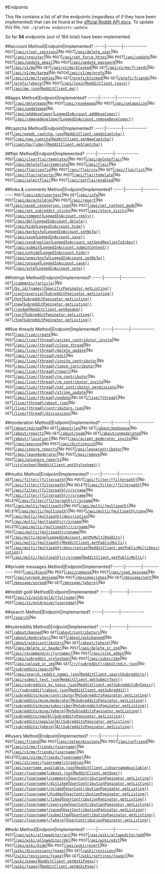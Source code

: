 <!--- Generated 2014-09-16 at 16:28:48 EDT. Use ./gradlew endpoints:update to update. DO NOT MODIFY DIRECTLY -->
#Endpoints

This file contains a list of all the endpoints (regardless of if they have been implemented) that can be found at the [official Reddit API docs](https://www.reddit.com/dev/api). To update this file, run `./gradlew endpoints:update`.

So far **54** endpoints (out of 184 total) have been implemented.

##account
Method|Endpoint|Implemented?
:----:|--------|------------
`POST`|[`/api/clear_sessions`](https://www.reddit.com/dev/api#POST_api_clear_sessions)|No
`POST`|[`/api/delete_user`](https://www.reddit.com/dev/api#POST_api_delete_user)|No
`POST`|[`/api/register`](https://www.reddit.com/dev/api#POST_api_register)|No
`POST`|[`/api/set_force_https`](https://www.reddit.com/dev/api#POST_api_set_force_https)|No
`POST`|[`/api/update`](https://www.reddit.com/dev/api#POST_api_update)|No
`POST`|[`/api/update_email`](https://www.reddit.com/dev/api#POST_api_update_email)|No
`POST`|[`/api/update_password`](https://www.reddit.com/dev/api#POST_api_update_password)|No
`GET`|[`/api/v1/me`](https://www.reddit.com/dev/api#GET_api_v1_me)|No
`GET`|[`/api/v1/me/blocked`](https://www.reddit.com/dev/api#GET_api_v1_me_blocked)|No
`GET`|[`/api/v1/me/friends`](https://www.reddit.com/dev/api#GET_api_v1_me_friends)|No
`GET`|[`/api/v1/me/karma`](https://www.reddit.com/dev/api#GET_api_v1_me_karma)|No
`PATCH`|[`/api/v1/me/prefs`](https://www.reddit.com/dev/api#PATCH_api_v1_me_prefs)|No
`GET`|[`/api/v1/me/trophies`](https://www.reddit.com/dev/api#GET_api_v1_me_trophies)|No
`GET`|[`/prefs/blocked`](https://www.reddit.com/dev/api#GET_prefs_blocked)|No
`GET`|[`/prefs/friends`](https://www.reddit.com/dev/api#GET_prefs_friends)|No
`GET`|[`/prefs/{where}`](https://www.reddit.com/dev/api#GET_prefs_%7Bwhere%7D)|No
`POST`|[`/api/login`](https://www.reddit.com/dev/api#POST_api_login)|[`RedditClient.login()`](https://github.com/thatJavaNerd/JRAW/blob/master/src/main/java/net/dean/jraw/RedditClient.java#L143)
`GET`|[`/api/me.json`](https://www.reddit.com/dev/api#GET_api_me.json)|[`RedditClient.me()`](https://github.com/thatJavaNerd/JRAW/blob/master/src/main/java/net/dean/jraw/RedditClient.java#L179)

##apps
Method|Endpoint|Implemented?
:----:|--------|------------
`POST`|[`/api/deleteapp`](https://www.reddit.com/dev/api#POST_api_deleteapp)|No
`POST`|[`/api/revokeapp`](https://www.reddit.com/dev/api#POST_api_revokeapp)|No
`POST`|[`/api/setappicon`](https://www.reddit.com/dev/api#POST_api_setappicon)|No
`POST`|[`/api/updateapp`](https://www.reddit.com/dev/api#POST_api_updateapp)|No
`POST`|[`/api/adddeveloper`](https://www.reddit.com/dev/api#POST_api_adddeveloper)|[`LoggedInAccount.addDeveloper()`](https://github.com/thatJavaNerd/JRAW/blob/master/src/main/java/net/dean/jraw/models/LoggedInAccount.java#L198)
`POST`|[`/api/removedeveloper`](https://www.reddit.com/dev/api#POST_api_removedeveloper)|[`LoggedInAccount.removeDeveloper()`](https://github.com/thatJavaNerd/JRAW/blob/master/src/main/java/net/dean/jraw/models/LoggedInAccount.java#L216)

##captcha
Method|Endpoint|Implemented?
:----:|--------|------------
`GET`|[`/api/needs_captcha.json`](https://www.reddit.com/dev/api#GET_api_needs_captcha.json)|[`RedditClient.needsCaptcha()`](https://github.com/thatJavaNerd/JRAW/blob/master/src/main/java/net/dean/jraw/RedditClient.java#L209)
`POST`|[`/api/new_captcha`](https://www.reddit.com/dev/api#POST_api_new_captcha)|[`RedditClient.getNewCaptcha()`](https://github.com/thatJavaNerd/JRAW/blob/master/src/main/java/net/dean/jraw/RedditClient.java#L225)
`GET`|[`/captcha/{iden}`](https://www.reddit.com/dev/api#GET_captcha_%7Biden%7D)|[`RedditClient.getCaptcha()`](https://github.com/thatJavaNerd/JRAW/blob/master/src/main/java/net/dean/jraw/RedditClient.java#L246)

##flair
Method|Endpoint|Implemented?
:----:|--------|------------
`POST`|[`/api/clearflairtemplates`](https://www.reddit.com/dev/api#POST_api_clearflairtemplates)|No
`POST`|[`/api/deleteflair`](https://www.reddit.com/dev/api#POST_api_deleteflair)|No
`POST`|[`/api/deleteflairtemplate`](https://www.reddit.com/dev/api#POST_api_deleteflairtemplate)|No
`POST`|[`/api/flair`](https://www.reddit.com/dev/api#POST_api_flair)|No
`POST`|[`/api/flairconfig`](https://www.reddit.com/dev/api#POST_api_flairconfig)|No
`POST`|[`/api/flaircsv`](https://www.reddit.com/dev/api#POST_api_flaircsv)|No
`GET`|[`/api/flairlist`](https://www.reddit.com/dev/api#GET_api_flairlist)|No
`POST`|[`/api/flairselector`](https://www.reddit.com/dev/api#POST_api_flairselector)|No
`POST`|[`/api/flairtemplate`](https://www.reddit.com/dev/api#POST_api_flairtemplate)|No
`POST`|[`/api/selectflair`](https://www.reddit.com/dev/api#POST_api_selectflair)|No
`POST`|[`/api/setflairenabled`](https://www.reddit.com/dev/api#POST_api_setflairenabled)|No

##links & comments
Method|Endpoint|Implemented?
:----:|--------|------------
`POST`|[`/api/editusertext`](https://www.reddit.com/dev/api#POST_api_editusertext)|No
`GET`|[`/api/info`](https://www.reddit.com/dev/api#GET_api_info)|No
`POST`|[`/api/morechildren`](https://www.reddit.com/dev/api#POST_api_morechildren)|No
`POST`|[`/api/report`](https://www.reddit.com/dev/api#POST_api_report)|No
`GET`|[`/api/saved_categories.json`](https://www.reddit.com/dev/api#GET_api_saved_categories.json)|No
`POST`|[`/api/set_contest_mode`](https://www.reddit.com/dev/api#POST_api_set_contest_mode)|No
`POST`|[`/api/set_subreddit_sticky`](https://www.reddit.com/dev/api#POST_api_set_subreddit_sticky)|No
`POST`|[`/api/store_visits`](https://www.reddit.com/dev/api#POST_api_store_visits)|No
`POST`|[`/api/comment`](https://www.reddit.com/dev/api#POST_api_comment)|[`LoggedInAccount.reply()`](https://github.com/thatJavaNerd/JRAW/blob/master/src/main/java/net/dean/jraw/models/LoggedInAccount.java#L286)
`POST`|[`/api/del`](https://www.reddit.com/dev/api#POST_api_del)|[`LoggedInAccount.delete()`](https://github.com/thatJavaNerd/JRAW/blob/master/src/main/java/net/dean/jraw/models/LoggedInAccount.java#L160)
`POST`|[`/api/hide`](https://www.reddit.com/dev/api#POST_api_hide)|[`LoggedInAccount.hide()`](https://github.com/thatJavaNerd/JRAW/blob/master/src/main/java/net/dean/jraw/models/LoggedInAccount.java#L234)
`POST`|[`/api/marknsfw`](https://www.reddit.com/dev/api#POST_api_marknsfw)|[`LoggedInAccount.setNsfw()`](https://github.com/thatJavaNerd/JRAW/blob/master/src/main/java/net/dean/jraw/models/LoggedInAccount.java#L144)
`POST`|[`/api/save`](https://www.reddit.com/dev/api#POST_api_save)|[`LoggedInAccount.save()`](https://github.com/thatJavaNerd/JRAW/blob/master/src/main/java/net/dean/jraw/models/LoggedInAccount.java#L108)
`POST`|[`/api/sendreplies`](https://www.reddit.com/dev/api#POST_api_sendreplies)|[`LoggedInAccount.setSendRepliesToInbox()`](https://github.com/thatJavaNerd/JRAW/blob/master/src/main/java/net/dean/jraw/models/LoggedInAccount.java#L124)
`POST`|[`/api/submit`](https://www.reddit.com/dev/api#POST_api_submit)|[`LoggedInAccount.submitContent()`](https://github.com/thatJavaNerd/JRAW/blob/master/src/main/java/net/dean/jraw/models/LoggedInAccount.java#L32)
`POST`|[`/api/unhide`](https://www.reddit.com/dev/api#POST_api_unhide)|[`LoggedInAccount.hide()`](https://github.com/thatJavaNerd/JRAW/blob/master/src/main/java/net/dean/jraw/models/LoggedInAccount.java#L234)
`POST`|[`/api/unmarknsfw`](https://www.reddit.com/dev/api#POST_api_unmarknsfw)|[`LoggedInAccount.setNsfw()`](https://github.com/thatJavaNerd/JRAW/blob/master/src/main/java/net/dean/jraw/models/LoggedInAccount.java#L144)
`POST`|[`/api/unsave`](https://www.reddit.com/dev/api#POST_api_unsave)|[`LoggedInAccount.save()`](https://github.com/thatJavaNerd/JRAW/blob/master/src/main/java/net/dean/jraw/models/LoggedInAccount.java#L108)
`POST`|[`/api/vote`](https://www.reddit.com/dev/api#POST_api_vote)|[`LoggedInAccount.vote()`](https://github.com/thatJavaNerd/JRAW/blob/master/src/main/java/net/dean/jraw/models/LoggedInAccount.java#L89)

##listings
Method|Endpoint|Implemented?
:----:|--------|------------
`GET`|[`/comments/{article}`](https://www.reddit.com/dev/api#GET_comments_%7Barticle%7D)|No
`GET`|[`/by_id/{names}`](https://www.reddit.com/dev/api#GET_by_id_%7Bnames%7D)|[`SpecificPaginator.getListing()`](https://github.com/thatJavaNerd/JRAW/blob/master/src/main/java/net/dean/jraw/pagination/SpecificPaginator.java#L64)
`GET`|[`/controversial`](https://www.reddit.com/dev/api#GET_controversial)|[`SubredditPaginator.getListing()`](https://github.com/thatJavaNerd/JRAW/blob/master/src/main/java/net/dean/jraw/pagination/SubredditPaginator.java#L43)
`GET`|[`/hot`](https://www.reddit.com/dev/api#GET_hot)|[`SubredditPaginator.getListing()`](https://github.com/thatJavaNerd/JRAW/blob/master/src/main/java/net/dean/jraw/pagination/SubredditPaginator.java#L43)
`GET`|[`/new`](https://www.reddit.com/dev/api#GET_new)|[`SubredditPaginator.getListing()`](https://github.com/thatJavaNerd/JRAW/blob/master/src/main/java/net/dean/jraw/pagination/SubredditPaginator.java#L43)
`GET`|[`/random`](https://www.reddit.com/dev/api#GET_random)|[`RedditClient.getRandom()`](https://github.com/thatJavaNerd/JRAW/blob/master/src/main/java/net/dean/jraw/RedditClient.java#L343)
`GET`|[`/sort`](https://www.reddit.com/dev/api#GET_sort)|[`SubredditPaginator.getListing()`](https://github.com/thatJavaNerd/JRAW/blob/master/src/main/java/net/dean/jraw/pagination/SubredditPaginator.java#L43)
`GET`|[`/top`](https://www.reddit.com/dev/api#GET_top)|[`SubredditPaginator.getListing()`](https://github.com/thatJavaNerd/JRAW/blob/master/src/main/java/net/dean/jraw/pagination/SubredditPaginator.java#L43)

##live threads
Method|Endpoint|Implemented?
:----:|--------|------------
`POST`|[`/api/live/create`](https://www.reddit.com/dev/api#POST_api_live_create)|No
`POST`|[`/api/live/{thread}/accept_contributor_invite`](https://www.reddit.com/dev/api#POST_api_live_%7Bthread%7D_accept_contributor_invite)|No
`POST`|[`/api/live/{thread}/close_thread`](https://www.reddit.com/dev/api#POST_api_live_%7Bthread%7D_close_thread)|No
`POST`|[`/api/live/{thread}/delete_update`](https://www.reddit.com/dev/api#POST_api_live_%7Bthread%7D_delete_update)|No
`POST`|[`/api/live/{thread}/edit`](https://www.reddit.com/dev/api#POST_api_live_%7Bthread%7D_edit)|No
`POST`|[`/api/live/{thread}/invite_contributor`](https://www.reddit.com/dev/api#POST_api_live_%7Bthread%7D_invite_contributor)|No
`POST`|[`/api/live/{thread}/leave_contributor`](https://www.reddit.com/dev/api#POST_api_live_%7Bthread%7D_leave_contributor)|No
`POST`|[`/api/live/{thread}/report`](https://www.reddit.com/dev/api#POST_api_live_%7Bthread%7D_report)|No
`POST`|[`/api/live/{thread}/rm_contributor`](https://www.reddit.com/dev/api#POST_api_live_%7Bthread%7D_rm_contributor)|No
`POST`|[`/api/live/{thread}/rm_contributor_invite`](https://www.reddit.com/dev/api#POST_api_live_%7Bthread%7D_rm_contributor_invite)|No
`POST`|[`/api/live/{thread}/set_contributor_permissions`](https://www.reddit.com/dev/api#POST_api_live_%7Bthread%7D_set_contributor_permissions)|No
`POST`|[`/api/live/{thread}/strike_update`](https://www.reddit.com/dev/api#POST_api_live_%7Bthread%7D_strike_update)|No
`POST`|[`/api/live/{thread}/update`](https://www.reddit.com/dev/api#POST_api_live_%7Bthread%7D_update)|No
`GET`|[`/live/{thread}`](https://www.reddit.com/dev/api#GET_live_%7Bthread%7D)|No
`GET`|[`/live/{thread}/about.json`](https://www.reddit.com/dev/api#GET_live_%7Bthread%7D_about.json)|No
`GET`|[`/live/{thread}/contributors.json`](https://www.reddit.com/dev/api#GET_live_%7Bthread%7D_contributors.json)|No
`GET`|[`/live/{thread}/discussions`](https://www.reddit.com/dev/api#GET_live_%7Bthread%7D_discussions)|No

##moderation
Method|Endpoint|Implemented?
:----:|--------|------------
`GET`|[`/about/edited`](https://www.reddit.com/dev/api#GET_about_edited)|No
`GET`|[`/about/log`](https://www.reddit.com/dev/api#GET_about_log)|No
`GET`|[`/about/modqueue`](https://www.reddit.com/dev/api#GET_about_modqueue)|No
`GET`|[`/about/reports`](https://www.reddit.com/dev/api#GET_about_reports)|No
`GET`|[`/about/spam`](https://www.reddit.com/dev/api#GET_about_spam)|No
`GET`|[`/about/unmoderated`](https://www.reddit.com/dev/api#GET_about_unmoderated)|No
`GET`|[`/about/{location}`](https://www.reddit.com/dev/api#GET_about_%7Blocation%7D)|No
`POST`|[`/api/accept_moderator_invite`](https://www.reddit.com/dev/api#POST_api_accept_moderator_invite)|No
`POST`|[`/api/approve`](https://www.reddit.com/dev/api#POST_api_approve)|No
`POST`|[`/api/distinguish`](https://www.reddit.com/dev/api#POST_api_distinguish)|No
`POST`|[`/api/ignore_reports`](https://www.reddit.com/dev/api#POST_api_ignore_reports)|No
`POST`|[`/api/leavecontributor`](https://www.reddit.com/dev/api#POST_api_leavecontributor)|No
`POST`|[`/api/leavemoderator`](https://www.reddit.com/dev/api#POST_api_leavemoderator)|No
`POST`|[`/api/remove`](https://www.reddit.com/dev/api#POST_api_remove)|No
`POST`|[`/api/unignore_reports`](https://www.reddit.com/dev/api#POST_api_unignore_reports)|No
`GET`|[`/stylesheet`](https://www.reddit.com/dev/api#GET_stylesheet)|[`RedditClient.getStylesheet()`](https://github.com/thatJavaNerd/JRAW/blob/master/src/main/java/net/dean/jraw/RedditClient.java#L423)

##multis
Method|Endpoint|Implemented?
:----:|--------|------------
`GET`|[`/api/filter/{filterpath}`](https://www.reddit.com/dev/api#GET_api_filter_%7Bfilterpath%7D)|No
`POST`|[`/api/filter/{filterpath}`](https://www.reddit.com/dev/api#POST_api_filter_%7Bfilterpath%7D)|No
`PUT`|[`/api/filter/{filterpath}`](https://www.reddit.com/dev/api#PUT_api_filter_%7Bfilterpath%7D)|No
`DELETE`|[`/api/filter/{filterpath}`](https://www.reddit.com/dev/api#DELETE_api_filter_%7Bfilterpath%7D)|No
`GET`|[`/api/filter/{filterpath}/r/srname`](https://www.reddit.com/dev/api#GET_api_filter_%7Bfilterpath%7D_r_srname)|No
`PUT`|[`/api/filter/{filterpath}/r/srname`](https://www.reddit.com/dev/api#PUT_api_filter_%7Bfilterpath%7D_r_srname)|No
`DELETE`|[`/api/filter/{filterpath}/r/srname`](https://www.reddit.com/dev/api#DELETE_api_filter_%7Bfilterpath%7D_r_srname)|No
`POST`|[`/api/multi/{multipath}`](https://www.reddit.com/dev/api#POST_api_multi_%7Bmultipath%7D)|No
`PUT`|[`/api/multi/{multipath}`](https://www.reddit.com/dev/api#PUT_api_multi_%7Bmultipath%7D)|No
`DELETE`|[`/api/multi/{multipath}`](https://www.reddit.com/dev/api#DELETE_api_multi_%7Bmultipath%7D)|No
`POST`|[`/api/multi/{multipath}/copy`](https://www.reddit.com/dev/api#POST_api_multi_%7Bmultipath%7D_copy)|No
`PUT`|[`/api/multi/{multipath}/description`](https://www.reddit.com/dev/api#PUT_api_multi_%7Bmultipath%7D_description)|No
`PUT`|[`/api/multi/{multipath}/r/srname`](https://www.reddit.com/dev/api#PUT_api_multi_%7Bmultipath%7D_r_srname)|No
`DELETE`|[`/api/multi/{multipath}/r/srname`](https://www.reddit.com/dev/api#DELETE_api_multi_%7Bmultipath%7D_r_srname)|No
`POST`|[`/api/multi/{multipath}/rename`](https://www.reddit.com/dev/api#POST_api_multi_%7Bmultipath%7D_rename)|No
`GET`|[`/api/multi/mine`](https://www.reddit.com/dev/api#GET_api_multi_mine)|[`LoggedInAccount.getMyMultiReddits()`](https://github.com/thatJavaNerd/JRAW/blob/master/src/main/java/net/dean/jraw/models/LoggedInAccount.java#L247)
`GET`|[`/api/multi/{multipath}`](https://www.reddit.com/dev/api#GET_api_multi_%7Bmultipath%7D)|[`RedditClient.getPublicMulti()`](https://github.com/thatJavaNerd/JRAW/blob/master/src/main/java/net/dean/jraw/RedditClient.java#L314)
`GET`|[`/api/multi/{multipath}/description`](https://www.reddit.com/dev/api#GET_api_multi_%7Bmultipath%7D_description)|[`RedditClient.getPublicMultiDescription()`](https://github.com/thatJavaNerd/JRAW/blob/master/src/main/java/net/dean/jraw/RedditClient.java#L331)
`GET`|[`/api/multi/{multipath}/r/srname`](https://www.reddit.com/dev/api#GET_api_multi_%7Bmultipath%7D_r_srname)|[`RedditClient.getPublicMulti()`](https://github.com/thatJavaNerd/JRAW/blob/master/src/main/java/net/dean/jraw/RedditClient.java#L314)

##private messages
Method|Endpoint|Implemented?
:----:|--------|------------
`POST`|[`/api/block`](https://www.reddit.com/dev/api#POST_api_block)|No
`POST`|[`/api/compose`](https://www.reddit.com/dev/api#POST_api_compose)|No
`POST`|[`/api/read_message`](https://www.reddit.com/dev/api#POST_api_read_message)|No
`POST`|[`/api/unread_message`](https://www.reddit.com/dev/api#POST_api_unread_message)|No
`POST`|[`/message/inbox`](https://www.reddit.com/dev/api#POST_message_inbox)|No
`GET`|[`/message/sent`](https://www.reddit.com/dev/api#GET_message_sent)|No
`GET`|[`/message/unread`](https://www.reddit.com/dev/api#GET_message_unread)|No
`GET`|[`/message/{where}`](https://www.reddit.com/dev/api#GET_message_%7Bwhere%7D)|No

##reddit gold
Method|Endpoint|Implemented?
:----:|--------|------------
`POST`|[`/api/v1/gold/gild/{fullname}`](https://www.reddit.com/dev/api#POST_api_v1_gold_gild_%7Bfullname%7D)|No
`POST`|[`/api/v1/gold/give/{username}`](https://www.reddit.com/dev/api#POST_api_v1_gold_give_%7Busername%7D)|No

##search
Method|Endpoint|Implemented?
:----:|--------|------------
`GET`|[`/search`](https://www.reddit.com/dev/api#GET_search)|No

##subreddits
Method|Endpoint|Implemented?
:----:|--------|------------
`GET`|[`/about/banned`](https://www.reddit.com/dev/api#GET_about_banned)|No
`GET`|[`/about/contributors`](https://www.reddit.com/dev/api#GET_about_contributors)|No
`GET`|[`/about/moderators`](https://www.reddit.com/dev/api#GET_about_moderators)|No
`GET`|[`/about/wikibanned`](https://www.reddit.com/dev/api#GET_about_wikibanned)|No
`GET`|[`/about/wikicontributors`](https://www.reddit.com/dev/api#GET_about_wikicontributors)|No
`GET`|[`/about/{where}`](https://www.reddit.com/dev/api#GET_about_%7Bwhere%7D)|No
`POST`|[`/api/delete_sr_header`](https://www.reddit.com/dev/api#POST_api_delete_sr_header)|No
`POST`|[`/api/delete_sr_img`](https://www.reddit.com/dev/api#POST_api_delete_sr_img)|No
`GET`|[`/api/recommend/sr/{srnames}`](https://www.reddit.com/dev/api#GET_api_recommend_sr_%7Bsrnames%7D)|No
`POST`|[`/api/site_admin`](https://www.reddit.com/dev/api#POST_api_site_admin)|No
`POST`|[`/api/subreddit_stylesheet`](https://www.reddit.com/dev/api#POST_api_subreddit_stylesheet)|No
`POST`|[`/api/subscribe`](https://www.reddit.com/dev/api#POST_api_subscribe)|No
`POST`|[`/api/upload_sr_img`](https://www.reddit.com/dev/api#POST_api_upload_sr_img)|No
`GET`|[`/r/{subreddit}/about/edit.json`](https://www.reddit.com/dev/api#GET_r_%7Bsubreddit%7D_about_edit.json)|No
`GET`|[`/subreddits/search`](https://www.reddit.com/dev/api#GET_subreddits_search)|No
`POST`|[`/api/search_reddit_names.json`](https://www.reddit.com/dev/api#POST_api_search_reddit_names.json)|[`RedditClient.searchSubreddits()`](https://github.com/thatJavaNerd/JRAW/blob/master/src/main/java/net/dean/jraw/RedditClient.java#L400)
`GET`|[`/api/submit_text.json`](https://www.reddit.com/dev/api#GET_api_submit_text.json)|[`RedditClient.getSubmitText()`](https://github.com/thatJavaNerd/JRAW/blob/master/src/main/java/net/dean/jraw/RedditClient.java#L366)
`GET`|[`/api/subreddits_by_topic.json`](https://www.reddit.com/dev/api#GET_api_subreddits_by_topic.json)|[`RedditClient.getSubredditsByTopic()`](https://github.com/thatJavaNerd/JRAW/blob/master/src/main/java/net/dean/jraw/RedditClient.java#L380)
`GET`|[`/r/{subreddit}/about.json`](https://www.reddit.com/dev/api#GET_r_%7Bsubreddit%7D_about.json)|[`RedditClient.getSubreddit()`](https://github.com/thatJavaNerd/JRAW/blob/master/src/main/java/net/dean/jraw/RedditClient.java#L286)
`GET`|[`/subreddits/mine/contributor`](https://www.reddit.com/dev/api#GET_subreddits_mine_contributor)|[`MySubredditsPaginator.getListing()`](https://github.com/thatJavaNerd/JRAW/blob/master/src/main/java/net/dean/jraw/pagination/MySubredditsPaginator.java#L38)
`GET`|[`/subreddits/mine/moderator`](https://www.reddit.com/dev/api#GET_subreddits_mine_moderator)|[`MySubredditsPaginator.getListing()`](https://github.com/thatJavaNerd/JRAW/blob/master/src/main/java/net/dean/jraw/pagination/MySubredditsPaginator.java#L38)
`GET`|[`/subreddits/mine/subscriber`](https://www.reddit.com/dev/api#GET_subreddits_mine_subscriber)|[`MySubredditsPaginator.getListing()`](https://github.com/thatJavaNerd/JRAW/blob/master/src/main/java/net/dean/jraw/pagination/MySubredditsPaginator.java#L38)
`GET`|[`/subreddits/mine/{where}`](https://www.reddit.com/dev/api#GET_subreddits_mine_%7Bwhere%7D)|[`MySubredditsPaginator.getListing()`](https://github.com/thatJavaNerd/JRAW/blob/master/src/main/java/net/dean/jraw/pagination/MySubredditsPaginator.java#L38)
`GET`|[`/subreddits/new`](https://www.reddit.com/dev/api#GET_subreddits_new)|[`AllSubredditsPaginator.getListing()`](https://github.com/thatJavaNerd/JRAW/blob/master/src/main/java/net/dean/jraw/pagination/AllSubredditsPaginator.java#L33)
`GET`|[`/subreddits/popular`](https://www.reddit.com/dev/api#GET_subreddits_popular)|[`AllSubredditsPaginator.getListing()`](https://github.com/thatJavaNerd/JRAW/blob/master/src/main/java/net/dean/jraw/pagination/AllSubredditsPaginator.java#L33)
`GET`|[`/subreddits/{where}`](https://www.reddit.com/dev/api#GET_subreddits_%7Bwhere%7D)|[`AllSubredditsPaginator.getListing()`](https://github.com/thatJavaNerd/JRAW/blob/master/src/main/java/net/dean/jraw/pagination/AllSubredditsPaginator.java#L33)

##users
Method|Endpoint|Implemented?
:----:|--------|------------
`POST`|[`/api/friend`](https://www.reddit.com/dev/api#POST_api_friend)|No
`POST`|[`/api/setpermissions`](https://www.reddit.com/dev/api#POST_api_setpermissions)|No
`POST`|[`/api/unfriend`](https://www.reddit.com/dev/api#POST_api_unfriend)|No
`GET`|[`/api/v1/me/friends/{username}`](https://www.reddit.com/dev/api#GET_api_v1_me_friends_%7Busername%7D)|No
`PUT`|[`/api/v1/me/friends/{username}`](https://www.reddit.com/dev/api#PUT_api_v1_me_friends_%7Busername%7D)|No
`DELETE`|[`/api/v1/me/friends/{username}`](https://www.reddit.com/dev/api#DELETE_api_v1_me_friends_%7Busername%7D)|No
`GET`|[`/api/v1/user/{username}/trophies`](https://www.reddit.com/dev/api#GET_api_v1_user_%7Busername%7D_trophies)|No
`GET`|[`/api/username_available.json`](https://www.reddit.com/dev/api#GET_api_username_available.json)|[`RedditClient.isUsernameAvailable()`](https://github.com/thatJavaNerd/JRAW/blob/master/src/main/java/net/dean/jraw/RedditClient.java#L298)
`GET`|[`/user/{username}/about.json`](https://www.reddit.com/dev/api#GET_user_%7Busername%7D_about.json)|[`RedditClient.getUser()`](https://github.com/thatJavaNerd/JRAW/blob/master/src/main/java/net/dean/jraw/RedditClient.java#L263)
`GET`|[`/user/{username}/comments`](https://www.reddit.com/dev/api#GET_user_%7Busername%7D_comments)|[`UserContributionPaginator.getListing()`](https://github.com/thatJavaNerd/JRAW/blob/master/src/main/java/net/dean/jraw/pagination/UserContributionPaginator.java#L40)
`GET`|[`/user/{username}/disliked`](https://www.reddit.com/dev/api#GET_user_%7Busername%7D_disliked)|[`UserContributionPaginator.getListing()`](https://github.com/thatJavaNerd/JRAW/blob/master/src/main/java/net/dean/jraw/pagination/UserContributionPaginator.java#L40)
`GET`|[`/user/{username}/gilded`](https://www.reddit.com/dev/api#GET_user_%7Busername%7D_gilded)|[`UserContributionPaginator.getListing()`](https://github.com/thatJavaNerd/JRAW/blob/master/src/main/java/net/dean/jraw/pagination/UserContributionPaginator.java#L40)
`GET`|[`/user/{username}/hidden`](https://www.reddit.com/dev/api#GET_user_%7Busername%7D_hidden)|[`UserContributionPaginator.getListing()`](https://github.com/thatJavaNerd/JRAW/blob/master/src/main/java/net/dean/jraw/pagination/UserContributionPaginator.java#L40)
`GET`|[`/user/{username}/liked`](https://www.reddit.com/dev/api#GET_user_%7Busername%7D_liked)|[`UserContributionPaginator.getListing()`](https://github.com/thatJavaNerd/JRAW/blob/master/src/main/java/net/dean/jraw/pagination/UserContributionPaginator.java#L40)
`GET`|[`/user/{username}/overview`](https://www.reddit.com/dev/api#GET_user_%7Busername%7D_overview)|[`UserContributionPaginator.getListing()`](https://github.com/thatJavaNerd/JRAW/blob/master/src/main/java/net/dean/jraw/pagination/UserContributionPaginator.java#L40)
`GET`|[`/user/{username}/saved`](https://www.reddit.com/dev/api#GET_user_%7Busername%7D_saved)|[`UserContributionPaginator.getListing()`](https://github.com/thatJavaNerd/JRAW/blob/master/src/main/java/net/dean/jraw/pagination/UserContributionPaginator.java#L40)
`GET`|[`/user/{username}/submitted`](https://www.reddit.com/dev/api#GET_user_%7Busername%7D_submitted)|[`UserContributionPaginator.getListing()`](https://github.com/thatJavaNerd/JRAW/blob/master/src/main/java/net/dean/jraw/pagination/UserContributionPaginator.java#L40)
`GET`|[`/user/{username}/{where}`](https://www.reddit.com/dev/api#GET_user_%7Busername%7D_%7Bwhere%7D)|[`UserContributionPaginator.getListing()`](https://github.com/thatJavaNerd/JRAW/blob/master/src/main/java/net/dean/jraw/pagination/UserContributionPaginator.java#L40)

##wiki
Method|Endpoint|Implemented?
:----:|--------|------------
`POST`|[`/api/wiki/alloweditor/act`](https://www.reddit.com/dev/api#POST_api_wiki_alloweditor_act)|No
`POST`|[`/api/wiki/alloweditor/add`](https://www.reddit.com/dev/api#POST_api_wiki_alloweditor_add)|No
`POST`|[`/api/wiki/alloweditor/del`](https://www.reddit.com/dev/api#POST_api_wiki_alloweditor_del)|No
`POST`|[`/api/wiki/edit`](https://www.reddit.com/dev/api#POST_api_wiki_edit)|No
`POST`|[`/api/wiki/hide`](https://www.reddit.com/dev/api#POST_api_wiki_hide)|No
`POST`|[`/api/wiki/revert`](https://www.reddit.com/dev/api#POST_api_wiki_revert)|No
`GET`|[`/wiki/discussions/{page}`](https://www.reddit.com/dev/api#GET_wiki_discussions_%7Bpage%7D)|No
`GET`|[`/wiki/revisions`](https://www.reddit.com/dev/api#GET_wiki_revisions)|No
`POST`|[`/wiki/revisions/{page}`](https://www.reddit.com/dev/api#POST_wiki_revisions_%7Bpage%7D)|No
`GET`|[`/wiki/settings/{page}`](https://www.reddit.com/dev/api#GET_wiki_settings_%7Bpage%7D)|No
`GET`|[`/wiki/pages`](https://www.reddit.com/dev/api#GET_wiki_pages)|[`RedditClient.getWikiPages()`](https://github.com/thatJavaNerd/JRAW/blob/master/src/main/java/net/dean/jraw/RedditClient.java#L467)
`GET`|[`/wiki/{page}`](https://www.reddit.com/dev/api#GET_wiki_%7Bpage%7D)|[`RedditClient.getWikiPage()`](https://github.com/thatJavaNerd/JRAW/blob/master/src/main/java/net/dean/jraw/RedditClient.java#L501)
